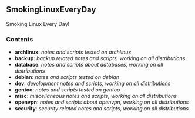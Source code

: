 ## SmokingLinuxEveryDay
Smoking Linux Every Day!

### Contents
* **archlinux**: *notes and scripts tested on archlinux*
* **backup**: *backup related notes and scripts, working on all distributions*
* **database**: *notes and scripts about databases, working on all distributions*
* **debian**: *notes and scripts tested on debian*
* **dev**: *development notes and scripts, working on all distributions*
* **gentoo**: *notes and scripts tested on gentoo*
* **misc**: *miscellaneous notes and scripts, working on all distributions*
* **openvpn**: *notes and scripts about openvpn, working on all distributions*
* **security**: *security related notes and scripts, working on all distributions*

